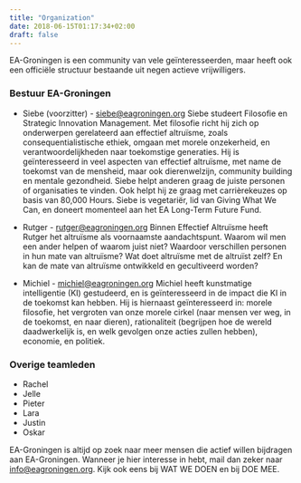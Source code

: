 ```yaml
---
title: "Organization"
date: 2018-06-15T01:17:34+02:00
draft: false
---
```


EA-Groningen is een community van vele geïnteresseerden, maar heeft ook een officiële structuur bestaande uit negen actieve vrijwilligers.

### Bestuur EA-Groningen

- Siebe (voorzitter) - siebe@eagroningen.org
Siebe studeert Filosofie en Strategic Innovation Management. Met filosofie richt hij zich op onderwerpen gerelateerd aan effectief altruïsme, zoals consequentialistische ethiek, omgaan met morele onzekerheid, en verantwoordelijkheden naar toekomstige generaties. Hij is geïnteresseerd in veel aspecten van effectief altruïsme, met name de toekomst van de mensheid, maar ook dierenwelzijn, community building en mentale gezondheid. Siebe helpt anderen graag de juiste personen of organisaties te vinden. Ook helpt hij ze graag met carrièrekeuzes op basis van 80,000 Hours. Siebe is vegetariër, lid van Giving What We Can, en doneert momenteel aan het EA Long-Term Future Fund. 

- Rutger - rutger@eagroningen.org
Binnen Effectief Altruïsme heeft Rutger het altruïsme als voornaamste aandachtspunt. Waarom wil men een ander helpen of waarom juist niet? Waardoor verschillen personen in hun mate van altruïsme? Wat doet altruïsme met de altruïst zelf? En kan de mate van altruïsme ontwikkeld en gecultiveerd worden?

- Michiel - michiel@eagroningen.org
Michiel heeft kunstmatige intelligentie (KI) gestudeerd, en is geïnteresseerd in de impact die KI in de toekomst kan hebben. Hij is hiernaast geïnteresseerd in: morele filosofie, het vergroten van onze morele cirkel (naar mensen ver weg, in de toekomst, en naar dieren), rationaliteit (begrijpen hoe de wereld daadwerkelijk is, en welk gevolgen onze acties zullen hebben), economie, en politiek.

### Overige teamleden

- Rachel
- Jelle
- Pieter
- Lara
- Justin
- Oskar

EA-Groningen is altijd op zoek naar meer mensen die actief willen bijdragen aan EA-Groningen. Wanneer je hier interesse in hebt, mail dan zeker naar info@eagroningen.org. Kijk ook eens bij WAT WE DOEN en bij DOE MEE.